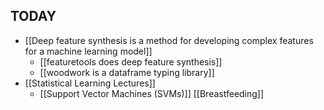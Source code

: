 ## TODAY

- [[Deep feature synthesis is a method for developing complex features for a machine learning model]]
    - [[featuretools does deep feature synthesis]]
    - [[woodwork is a dataframe typing library]]
- [[Statistical Learning Lectures]]
    - [[Support Vector Machines (SVMs)]]
[[Breastfeeding]]
